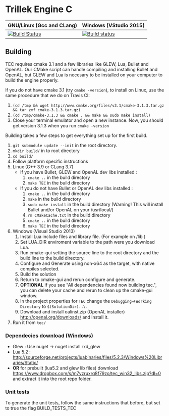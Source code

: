 # Trillek Engine C
| GNU/Linux (Gcc and CLang)                        | Windows (VStudio 2015)  |
|--------------------------------------------------|-------------------------|
|[![Build Status](https://travis-ci.org/trillek-team/tec.svg)](https://travis-ci.org/trillek-team/tec) | [![Build status](https://ci.appveyor.com/api/projects/status/n89l3qj4oo2v20th?svg=true)](https://ci.appveyor.com/project/Zardoz89/tec-ojmoq) |


## Building
TEC requires cmake 3.1 and a few libraries like GLEW, Lua, Bullet and OpenAL. Our CMake script can handle compiling and installing Bullet and OpenAL, but GLEW and Lua is necesary to be installed on your computer to build the engine properly.

If you do not have cmake 3.1 (try `cmake -version`), to install on Linux, use the same procedure that we do on Travis CI:

1. `(cd /tmp && wget http://www.cmake.org/files/v3.1/cmake-3.1.3.tar.gz && tar zxf cmake-3.1.3.tar.gz)`
2. `(cd /tmp/cmake-3.1.3 && cmake . && make && sudo make install)`
3. Close your terminal emulator and open a new instance. Now, you should get version 3.1.3 when you run `cmake -version`

Building takes a few steps to get everything set up for the first build.

1. `git submodule update --init` in the root directory.
2. `mkdir build/` in to root directory
3. `cd build/`
4. Follow platform specific instructions 
  1. Linux (G++ 3.9 or CLang 3.7)
     - If you have Bullet, GLEW and OpenAL dev libs installed : 
       1. `cmake ..` in the build directory
       2. `make TEC` in the build directory
     - If you do not have Bullet or OpenAL dev libs installed : 
       1. `cmake ..` in the build directory
       2. `make` in the build directory
       3. `sudo make install` in the build directory (Warning! This will install Bullet and/or OpenAL on your /usr/local/)
       4. `rm CMakeCache.txt` in the build directory
       5. `cmake ..` in the build directory
       6. `make TEC` in the build directory
  2. Windows (Visual Studio 2013)
     1. Install Lua include files and library file. (For example on /lib )
     2. Set LUA_DIR enviroment variable to the path were you download Lua.
     3. Run cmake-gui setting the source line to the root directory and the build line to the build directory.
     4. Configure and Generate using non-x64 as the target, with native compiles selected.
     5. Build the solution
     6. Return to cmake-gui and rerun configure and generate.
     7. **OPTIONAL** If you see "All dependencies found now building tec.", you can delete your cache and rerun to clean up the cmake-gui window. 
     8. In the project properties for `TEC` change the `Debugging`->`Working Directory` to `$(SolutionDir)..\`.
     9. Download and install oalinst.zip (OpenAL installer) http://openal.org/downloads/ and install it.
5. Run it from `tec/`

### Dependecies download (Windows)

- Glew : Use nuget -> nuget install rxd_glew 
- Lua 5.2 : http://sourceforge.net/projects/luabinaries/files/5.2.3/Windows%20Libraries/Static/
- **OR** for prebuilt (lua5.2 and glew lib files) download https://www.dropbox.com/s/m7vzruxrq8f79zo/tec_win32_libs.zip?dl=0 and extract it into the root repo folder.

### Unit tests

To generate the unit tests, follow the same instructions that before, but set to true the flag BUILD_TESTS_TEC
